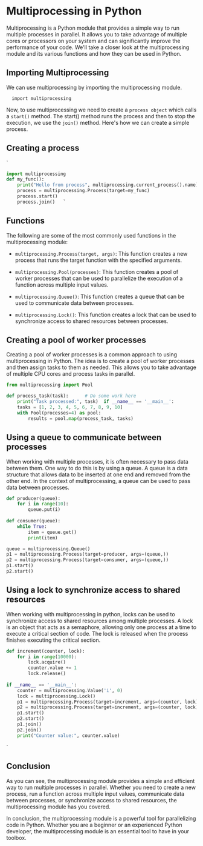 # Multiprocessing in Python

Multiprocessing is a Python module that provides a simple way to run multiple processes in parallel. It allows you to take advantage of multiple cores or processors on your system and can significantly improve the performance of your code. We'll take a closer look at the multiprocessing module and its various functions and how they can be used in Python.

## Importing Multiprocessing

We can use multiprocessing by importing the multiprocessing module.

`   import multiprocessing   `

Now, to use multiprocessing we need to create a `process object` which calls a `start()` method. The start() method runs the process and then to stop the execution, we use the `join()` method. Here's how we can create a simple process.

## Creating a process

`   
```python
import multiprocessing  
def my_func():    
	print("Hello from process", multiprocessing.current_process().name)    
	process = multiprocessing.Process(target=my_func)    
	process.start()    
	process.join()   `
```

## Functions

The following are some of the most commonly used functions in the multiprocessing module:

- `multiprocessing.Process(target, args)`: This function creates a new process that runs the target function with the specified arguments.
    
- `multiprocessing.Pool(processes)`: This function creates a pool of worker processes that can be used to parallelize the execution of a function across multiple input values.
    
- `multiprocessing.Queue()`: This function creates a queue that can be used to communicate data between processes.
    
- `multiprocessing.Lock()`: This function creates a lock that can be used to synchronize access to shared resources between processes.
    

## Creating a pool of worker processes

Creating a pool of worker processes is a common approach to using multiprocessing in Python. The idea is to create a pool of worker processes and then assign tasks to them as needed. This allows you to take advantage of multiple CPU cores and process tasks in parallel.

```python   
from multiprocessing import Pool  

def process_task(task):      # Do some work here   
	print("Task processed:", task)  if __name__ == '__main__':      
	tasks = [1, 2, 3, 4, 5, 6, 7, 8, 9, 10]      
	with Pool(processes=4) as pool:          
		results = pool.map(process_task, tasks)
```

## Using a queue to communicate between processes

When working with multiple processes, it is often necessary to pass data between them. One way to do this is by using a queue. A queue is a data structure that allows data to be inserted at one end and removed from the other end. In the context of multiprocessing, a queue can be used to pass data between processes.

```python   
def producer(queue):      
	for i in range(10):          
		queue.put(i)
	  
def consumer(queue):      
	while True:          
		item = queue.get()          
		print(item)  

queue = multiprocessing.Queue()  
p1 = multiprocessing.Process(target=producer, args=(queue,))  
p2 = multiprocessing.Process(target=consumer, args=(queue,))  
p1.start()  
p2.start()
```
## Using a lock to synchronize access to shared resources

When working with multiprocessing in python, locks can be used to synchronize access to shared resources among multiple processes. A lock is an object that acts as a semaphore, allowing only one process at a time to execute a critical section of code. The lock is released when the process finishes executing the critical section.

```python
def increment(counter, lock):      
	for i in range(10000):          
		lock.acquire()          
		counter.value += 1          
		lock.release()  
		
if __name__ == '__main__':      
	counter = multiprocessing.Value('i', 0)      
	lock = multiprocessing.Lock()      
	p1 = multiprocessing.Process(target=increment, args=(counter, lock))      
	p2 = multiprocessing.Process(target=increment, args=(counter, lock))      
	p1.start()      
	p2.start()      
	p1.join()      
	p2.join()      
	print("Counter value:", counter.value)

```   
   `

## Conclusion

As you can see, the multiprocessing module provides a simple and efficient way to run multiple processes in parallel. Whether you need to create a new process, run a function across multiple input values, communicate data between processes, or synchronize access to shared resources, the multiprocessing module has you covered.

In conclusion, the multiprocessing module is a powerful tool for parallelizing code in Python. Whether you are a beginner or an experienced Python developer, the multiprocessing module is an essential tool to have in your toolbox.